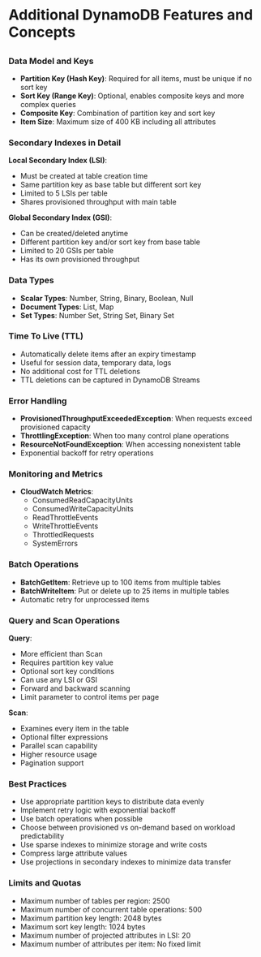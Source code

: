 # Additional DynamoDB Features and Concepts

##

### Data Model and Keys

* **Partition Key (Hash Key)**: Required for all items, must be unique if no sort key
* **Sort Key (Range Key)**: Optional, enables composite keys and more complex queries
* **Composite Key**: Combination of partition key and sort key
* **Item Size**: Maximum size of 400 KB including all attributes

### Secondary Indexes in Detail

**Local Secondary Index (LSI)**:

* Must be created at table creation time
* Same partition key as base table but different sort key
* Limited to 5 LSIs per table
* Shares provisioned throughput with main table

**Global Secondary Index (GSI)**:

* Can be created/deleted anytime
* Different partition key and/or sort key from base table
* Limited to 20 GSIs per table
* Has its own provisioned throughput



### Data Types

* **Scalar Types**: Number, String, Binary, Boolean, Null
* **Document Types**: List, Map
* **Set Types**: Number Set, String Set, Binary Set

### Time To Live (TTL)

* Automatically delete items after an expiry timestamp
* Useful for session data, temporary data, logs
* No additional cost for TTL deletions
* TTL deletions can be captured in DynamoDB Streams

### Error Handling

* **ProvisionedThroughputExceededException**: When requests exceed provisioned capacity
* **ThrottlingException**: When too many control plane operations
* **ResourceNotFoundException**: When accessing nonexistent table
* Exponential backoff for retry operations

### Monitoring and Metrics

* **CloudWatch Metrics**:
  * ConsumedReadCapacityUnits
  * ConsumedWriteCapacityUnits
  * ReadThrottleEvents
  * WriteThrottleEvents
  * ThrottledRequests
  * SystemErrors

### Batch Operations

* **BatchGetItem**: Retrieve up to 100 items from multiple tables
* **BatchWriteItem**: Put or delete up to 25 items in multiple tables
* Automatic retry for unprocessed items

### Query and Scan Operations

**Query**:

* More efficient than Scan
* Requires partition key value
* Optional sort key conditions
* Can use any LSI or GSI
* Forward and backward scanning
* Limit parameter to control items per page

**Scan**:

* Examines every item in the table
* Optional filter expressions
* Parallel scan capability
* Higher resource usage
* Pagination support

### Best Practices

* Use appropriate partition keys to distribute data evenly
* Implement retry logic with exponential backoff
* Use batch operations when possible
* Choose between provisioned vs on-demand based on workload predictability
* Use sparse indexes to minimize storage and write costs
* Compress large attribute values
* Use projections in secondary indexes to minimize data transfer

### Limits and Quotas

* Maximum number of tables per region: 2500
* Maximum number of concurrent table operations: 500
* Maximum partition key length: 2048 bytes
* Maximum sort key length: 1024 bytes
* Maximum number of projected attributes in LSI: 20
* Maximum number of attributes per item: No fixed limit
